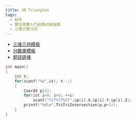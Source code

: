 ```yaml
---
title: 3D Triangles
tags:
  - ACM
  - 算法竞赛入门经典训练指南
  - 三维计算几何
---
```


- [三维几何模板](/_posts/2019-01-27-%E8%AE%A1%E7%AE%97%E5%87%A0%E4%BD%95/)
- [分数类模板](/_posts/2019-01-26-%E9%AB%98%E7%B2%BE%E5%BA%A6/)
- [题目链接](https://vjudge.net/problem/UVA-11275)

```cpp
int main()
{
	int t;
	for(scanf("%d",&t); t--;)
	{
		Coord3 p[6];
		for(int i=0; i<6; ++i)
			scanf("%lf%lf%lf",&p[i].X,&p[i].Y,&p[i].Z);
		printf("%d\n",TriTriIntersection(p,p+3));
	}
}
```
